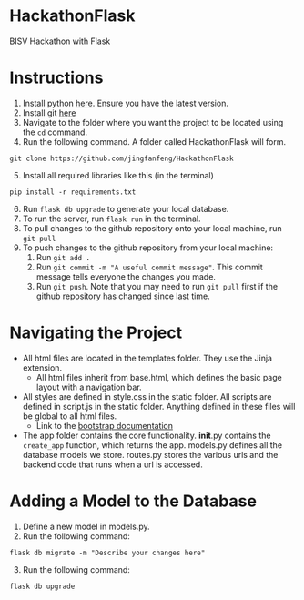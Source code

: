 # HackathonFlask

BISV Hackathon with Flask

# Instructions

1. Install python [here](https://www.python.org/downloads/). Ensure you have the latest version.
2. Install git [here](https://git-scm.com/downloads)
3. Navigate to the folder where you want the project to be located using the `cd` command.
4. Run the following command. A folder called HackathonFlask will form.

```
git clone https://github.com/jingfanfeng/HackathonFlask
```

5. Install all required libraries like this (in the terminal)

```
pip install -r requirements.txt
```

6. Run `flask db upgrade` to generate your local database.
7. To run the server, run `flask run` in the terminal.
8. To pull changes to the github repository onto your local machine, run `git pull`
9. To push changes to the github repository from your local machine:
   1. Run `git add .`
   2. Run `git commit -m "A useful commit message"`. This commit message tells everyone the changes you made.
   3. Run `git push`. Note that you may need to run `git pull` first if the github repository has changed since last time.

# Navigating the Project

- All html files are located in the templates folder. They use the Jinja extension.
  - All html files inherit from base.html, which defines the basic page layout with a navigation bar.
- All styles are defined in style.css in the static folder. All scripts are defined in script.js in the static folder. Anything defined in these files will be global to all html files.
  - Link to the [bootstrap documentation](https://getbootstrap.com/docs/5.3/getting-started/introduction/)
- The app folder contains the core functionality. **init**.py contains the `create_app` function, which returns the app. models.py defines all the database models we store. routes.py stores the various urls and the backend code that runs when a url is accessed.

# Adding a Model to the Database

1. Define a new model in models.py.
2. Run the following command:

```
flask db migrate -m "Describe your changes here"
```

3. Run the following command:

```
flask db upgrade
```
